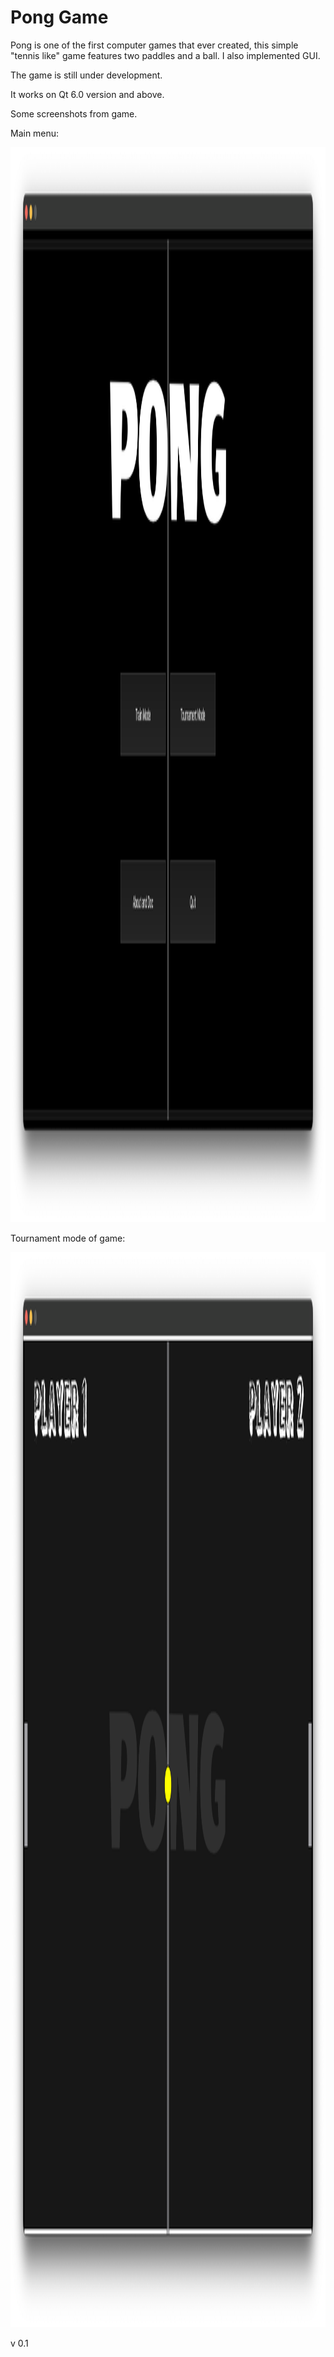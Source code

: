# Pong Game

Pong is one of the first computer games that ever created, this simple 
"tennis like" game features two paddles and a ball. I also implemented GUI.

The game is still under development.

It works on Qt 6.0 version and above.

Some screenshots from game.

Main menu:
<div align="center">
  <img height="1720" src="db/initialscreen.png"><br />
</div>

Tournament mode of game:
<div align="center">
  <img height="1720" src="db/tournamentmode.png"><br />
</div>

v 0.1